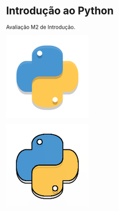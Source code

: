# Introdução ao Python

Avaliação M2 de Introdução.

![Python 512x512](images.png)

![Python Stylization](images_result.png)
